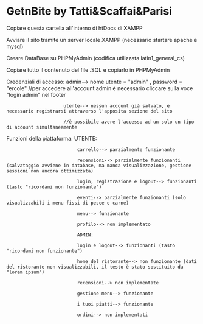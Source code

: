 # GetnBite by Tatti&Scaffai&Parisi

Copiare questa cartella all'interno di htDocs di XAMPP

Avviare il sito tramite un server locale XAMPP (necessario startare apache e mysql)

Creare DataBase su PHPMyAdmin (codifica utilizzata latin1_general_cs)

Copiare tutto il contenuto del file .SQL e copiarlo in PHPMyAdmin

Credenziali di accesso:  admin--> nome utente = "admin" , password = "ercole"    //per accedere all'account admin è necessario cliccare sulla voce "login admin" nel footer

                         utente--> nessun account già salvato, è necessario registrarsi attraverso l'apposita sezione del sito

                         //è possibile avere l'accesso ad un solo un tipo di account simultaneamente

                         
Funzioni della piattaforma:   UTENTE:

                              carrello--> parzialmente funzionante

                              recensioni--> parzialmente funzionanti (salvataggio avviene in database, ma manca visualizzazione, gestione sessioni non ancora ottimizzata)

                              login, registrazione e logout--> funzionanti (tasto "ricordami non funzionante")

                              eventi--> parzialmente funzionanti (solo visualizzabili i menu fissi di pesce e carne)

                              menu--> funzionante 

                              profilo--> non implementato

                              ADMIN:

                              login e logout--> funzionanti (tasto "ricordami non funzionante")

                              home del ristorante--> non funzionante (dati del ristorante non visualizzabili, il testo è stato sostituito da "lorem ipsum")

                              recensioni--> non implementate

                              gestione menu--> funzionante

                              i tuoi piatti--> funzionante

                              ordini--> non implementati



                            


